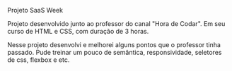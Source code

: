 Projeto SaaS Week

Projeto desenvolvido junto ao professor do canal "Hora de Codar". Em seu curso de HTML e CSS, com duração de 3 horas.

Nesse projeto desenvolvi e melhorei alguns pontos que o professor tinha passado. Pude treinar um pouco de semântica, responsividade, seletores de css, flexbox e etc.

 

